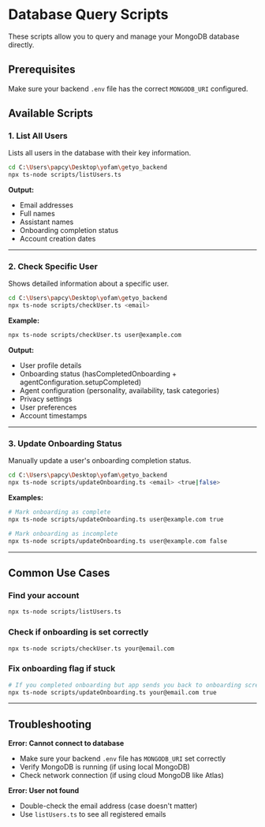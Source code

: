 # Database Query Scripts

These scripts allow you to query and manage your MongoDB database directly.

## Prerequisites

Make sure your backend `.env` file has the correct `MONGODB_URI` configured.

## Available Scripts

### 1. List All Users

Lists all users in the database with their key information.

```bash
cd C:\Users\papcy\Desktop\yofam\getyo_backend
npx ts-node scripts/listUsers.ts
```

**Output:**
- Email addresses
- Full names
- Assistant names
- Onboarding completion status
- Account creation dates

---

### 2. Check Specific User

Shows detailed information about a specific user.

```bash
cd C:\Users\papcy\Desktop\yofam\getyo_backend
npx ts-node scripts/checkUser.ts <email>
```

**Example:**
```bash
npx ts-node scripts/checkUser.ts user@example.com
```

**Output:**
- User profile details
- Onboarding status (hasCompletedOnboarding + agentConfiguration.setupCompleted)
- Agent configuration (personality, availability, task categories)
- Privacy settings
- User preferences
- Account timestamps

---

### 3. Update Onboarding Status

Manually update a user's onboarding completion status.

```bash
cd C:\Users\papcy\Desktop\yofam\getyo_backend
npx ts-node scripts/updateOnboarding.ts <email> <true|false>
```

**Examples:**
```bash
# Mark onboarding as complete
npx ts-node scripts/updateOnboarding.ts user@example.com true

# Mark onboarding as incomplete
npx ts-node scripts/updateOnboarding.ts user@example.com false
```

---

## Common Use Cases

### Find your account
```bash
npx ts-node scripts/listUsers.ts
```

### Check if onboarding is set correctly
```bash
npx ts-node scripts/checkUser.ts your@email.com
```

### Fix onboarding flag if stuck
```bash
# If you completed onboarding but app sends you back to onboarding screens:
npx ts-node scripts/updateOnboarding.ts your@email.com true
```

---

## Troubleshooting

**Error: Cannot connect to database**
- Make sure your backend `.env` file has `MONGODB_URI` set correctly
- Verify MongoDB is running (if using local MongoDB)
- Check network connection (if using cloud MongoDB like Atlas)

**Error: User not found**
- Double-check the email address (case doesn't matter)
- Use `listUsers.ts` to see all registered emails
